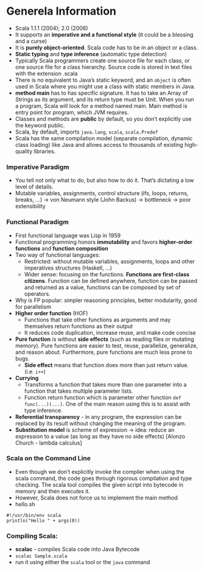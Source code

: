 Generela Information
====================
- Scala 1.1.1 (2004); 2.0 (2006)
- It supports an **imperative and a functional style** (it could be a blessing and a curse)
- It is **purely object-oriented**. Scala code has to be in an object or a class.
- **Static typing** and **type inference** (automatic type detection)
- Typically Scala programmers create one source file for each class, or one source file for a class hierarchy. Source code is stored in text files with the extension .scala
- There is no equivalent to Java’s static keyword, and an `object` is often used in Scala where you might use a class with static members in Java.
- **method main** has to has specific signature. It has to take an Array of Strings as its argument, and its return type must be Unit. When you run a program, Scala will look for a method named main. Main method is entry point for program, which JVM requires.
- Classes and methods are **public** by default, so you don’t explicitly use the keyword public.
- Scala, by default, imports `java.lang`, `scala`, `scala.Predef`
- Scala has the same compilation model (separate compilation, dynamic class loading) like Java and allows access to thousands of existing high-quality libraries.

### Imperative Paradigm
- You tell not only what to do, but also how to do it. That’s dictating a low level of details.
- Mutable variables, assignments, control structure (ifs, loops, returns, breaks, …) -> von Neumann style (John Backus) -> bottleneck -> poor extensibility

### Functional Paradigm
- First functional language was Lisp in 1959
- Functional programming honors **immutability** and favors **higher-order functions** and **function composition**
- Two way of functional languages:
  - Restricted: without mutable variables, assignments, loops and other imperatives structures (Haskell, ...)
  - Wider sense: focusing on the functions. **Functions are first-class citizens**. Function can be defined anywhere, function can be passed and returned as a value, functions can be composed by set of operators.
- Why is FP popular: simpler reasoning principles, better modularity, good for parallelism
- **Higher order function** (HOF)
  - Functions that take other functions as arguments and may themselves return functions as their output
  - It reduces code duplication, increase reuse, and make code concise
- **Pure function** is without **side effects** (such as reading files or mutating memory). Pure functions are easier to test, reuse, parallelize, generalize, and reason about. Furthermore, pure functions are much less prone to bugs.
  - **Side effect** means that function does more than just return value. (i.e. `i++`)
- **Currying**
  - Transforms a function that takes more than one parameter into a function that takes multiple parameter lists.
  - Function return function which is parameter other function `def func(...)(...)`. One of the main reason using this is to assist with type inference.
- **Referential transparency** - in any program, the expression can be replaced by its result without changing the meaning of the program.
- **Substitution model** is scheme of expression -> idea: reduce an expression to a value (as long as they have no side effects) [Alonzo Church - lambda calculus]

### Scala on the Command Line
- Even though we don’t explicitly invoke the compiler when using the scala command, the code goes through rigorous compilation and type checking. The scala tool compiles the given script into bytecode in memory and then executes it.
- However, Scala does not force us to implement the main method
- hello.sh
```
#!/usr/bin/env scala
println("Hello " + args(0))
```

### Compiling Scala:
- **scalac** - compiles Scala code into Java Bytecode
- `scalac Sample.scala`
- run it using either the `scala` tool or the `java` command
